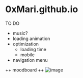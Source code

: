 # 0xMari.github.io

TO DO
- music?
- loading animation
- optimization
    - loading time
    - mobile
- navigation menu



++ moodboard ++
![image](https://github.com/0xMari/0xMari.github.io/assets/28733512/b9b8b87a-5396-4500-9501-117bdb2ca672)

